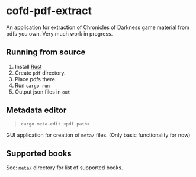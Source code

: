 # cofd-pdf-extract

An application for extraction of Chronicles of Darkness game material from pdfs you own. Very much work in progress.

## Running from source

1. Install [Rust](https://www.rust-lang.org/learn/get-started)
2. Create `pdf` directory.
3. Place pdfs there.
4. Run `cargo run`
5. Output json files in `out`

## Metadata editor

> `cargo meta-edit <pdf path>`

GUI application for creation of `meta/` files. (Only basic functionality for now)

## Supported books

See: [`meta/`](meta/) directory for list of supported books.
